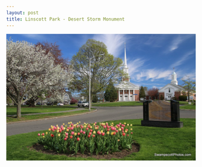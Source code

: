 ```yaml
---
layout: post
title: Linscott Park - Desert Storm Monument
---
```



![Linscott Park - Desert Storm Monument](/img/linscott-park-desert-storm-monument.jpg)
